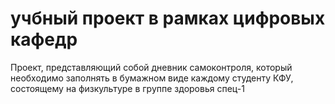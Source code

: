 # учбный проект в рамках цифровых кафедр  
Проект, представляющий собой дневник самоконтроля, который необходимо заполнять в бумажном виде каждому студенту КФУ, 
состоящему на физкультуре в группе здоровья спец-1